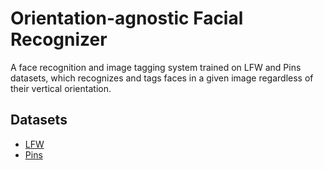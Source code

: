 # Orientation-agnostic Facial Recognizer
A face recognition and image tagging system trained on LFW and Pins datasets, which recognizes and tags faces in a given image regardless of their vertical orientation.

## Datasets
* [LFW](https://www.tensorflow.org/datasets/catalog/lfw)
* [Pins](https://www.kaggle.com/datasets/hereisburak/pins-face-recognition)
